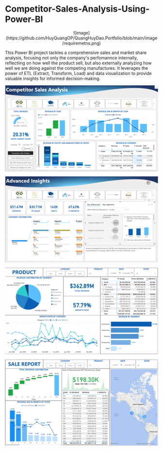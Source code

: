 # Competitor-Sales-Analysis-Using-Power-BI
<center>
  ![image](https://github.com/HuyQuangOP/QuangHuyDao.Portfolio/blob/main/image/requiremetns.png)
</center>


This Power BI project tackles a comprehensive sales and market share analysis, focusing not only the company's perfomannce internally, reflectiing on how well the product sell, but also externally analyzing how well we are doing against the competing manufactures. It leverages the power of ETL (Extract, Transform, Load) and data visualization to provide valuable insights for informed decision-making.

![image](https://github.com/HuyQuangOP/QuangHuyDao.Portfolio/blob/main/image/BI1.png)

![image](https://github.com/HuyQuangOP/QuangHuyDao.Portfolio/blob/main/image/BI2.png)

![image](https://github.com/HuyQuangOP/QuangHuyDao.Portfolio/blob/main/image/BI3.png)

![image](https://github.com/HuyQuangOP/QuangHuyDao.Portfolio/blob/main/image/BI4.png)
